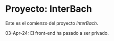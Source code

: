 # Proyecto: InterBach

Este es el comienzo del proyecto _InterBach_. 

03-Apr-24: El front-end ha pasado a ser privado.
